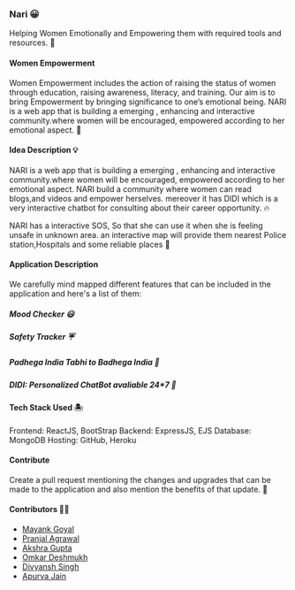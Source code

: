 ### Nari 😀
Helping Women Emotionally and Empowering them with required tools and resources. 👭

#### Women Empowerment 
Women Empowerment includes the action of raising the status of women through education, raising awareness, literacy, and training. Our aim is to bring Empowerment by bringing significance to one’s emotional being. NARI is a web app that is building a emerging , enhancing and interactive community.where women will be encouraged, empowered according to her emotional aspect. 🏇

#### Idea Description 💡
NARI is a web app that is building a emerging , enhancing and interactive community.where women will be encouraged, empowered according to her emotional aspect. NARI build a community where women can read blogs,and videos and empower herselves. mereover it has DIDI which is a very interactive chatbot for consulting about their career opportunity. 🔥

NARI has a interactive SOS, So that she can use it when she is feeling unsafe in unknown area. an interactive map will provide them nearest Police station,Hospitals and some reliable places 🏅

#### Application Description 
We carefully mind mapped different features that can be included in the application and here's a list of them:
##### Mood Checker 😃

##### Safety Tracker ☔

##### Padhega India Tabhi to Badhega India 🚣

##### DIDI: Personalized ChatBot avaliable 24*7 👧

#### Tech Stack Used 🏝️
Frontend: ReactJS, BootStrap 
Backend: ExpressJS, EJS
Database: MongoDB
Hosting: GitHub, Heroku 

#### Contribute
Create a pull request mentioning the changes and upgrades that can be made to the application and also mention the benefits of that update. 🍉

#### Contributors 🐱‍💻
- [Mayank Goyal](https://github.com/heromayank2)
- [Pranjal Agrawal]()
- [Akshra Gupta]()
- [Omkar Deshmukh]()
- [Divyansh Singh]()
- [Apurva Jain]()